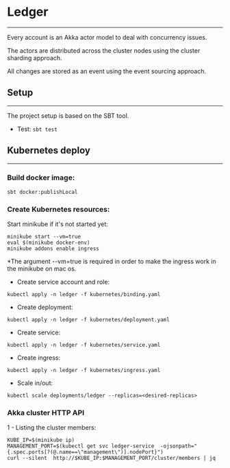 # Ledger
* * *

Every account is an Akka actor model to deal with concurrency issues.

The actors are distributed across the cluster nodes using the cluster sharding approach.

All changes are stored as an event using the event sourcing approach.

## Setup
* * *

The project setup is based on the SBT tool.

- Test: `sbt test`

## Kubernetes deploy 
* * *

### Build docker image:

```shell
sbt docker:publishLocal
```

### Create Kubernetes resources:

Start minikube if it's not started yet:

```shell
minikube start --vm=true
eval $(minikube docker-env)
minikube addons enable ingress
```

*The argument --vm=true is required in order to make the ingress work in the minikube on mac os.

- Create service account and role:
```shell
kubectl apply -n ledger -f kubernetes/binding.yaml
```

- Create deployment:
```shell
kubectl apply -n ledger -f kubernetes/deployment.yaml
```

- Create service:
```shell
kubectl apply -n ledger -f kubernetes/service.yaml
```
- Create ingress:

```shell
kubectl apply -n ledger -f kubernetes/ingress.yaml
```

- Scale in/out:
```shell
kubectl scale deployments/ledger --replicas=<desired-replicas>
```

### Akka cluster HTTP API

1 - Listing the cluster members:
```shell
KUBE_IP=$(minikube ip)
MANAGEMENT_PORT=$(kubectl get svc ledger-service  -ojsonpath="{.spec.ports[?(@.name==\"management\")].nodePort}")
curl --silent  http://$KUBE_IP:$MANAGEMENT_PORT/cluster/members | jq
```
